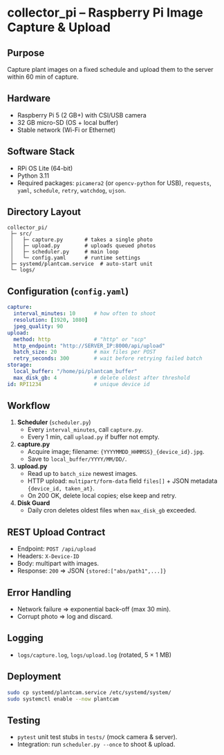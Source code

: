 # collector_pi – Raspberry Pi Image Capture & Upload

## Purpose
Capture plant images on a fixed schedule and upload them to the server within 60 min of capture.

## Hardware
- Raspberry Pi 5 (2 GB+) with CSI/USB camera
- 32 GB micro-SD (OS + local buffer)
- Stable network (Wi-Fi or Ethernet)

## Software Stack
- RPi OS Lite (64-bit)
- Python 3.11
- Required packages: `picamera2` (or `opencv-python` for USB), `requests`, `yaml`, `schedule`, `retry`, `watchdog`, `ujson`.

## Directory Layout
```
collector_pi/
 ├─ src/
 │   ├─ capture.py       # takes a single photo
 │   ├─ upload.py        # uploads queued photos
 │   ├─ scheduler.py     # main loop
 │   └─ config.yaml      # runtime settings
 ├─ systemd/plantcam.service  # auto-start unit
 └─ logs/
```

## Configuration (`config.yaml`)
```yaml
capture:
  interval_minutes: 10      # how often to shoot
  resolution: [1920, 1080]
  jpeg_quality: 90
upload:
  method: http              # "http" or "scp"
  http_endpoint: "http://SERVER_IP:8000/api/upload"
  batch_size: 20            # max files per POST
  retry_seconds: 300        # wait before retrying failed batch
storage:
  local_buffer: "/home/pi/plantcam_buffer"
  max_disk_gb: 4            # delete oldest after threshold
id: RPI1234                 # unique device id
```

## Workflow
1. **Scheduler** (`scheduler.py`)
   - Every `interval_minutes`, call `capture.py`.
   - Every 1 min, call `upload.py` if buffer not empty.
2. **capture.py**
   - Acquire image; filename: `{YYYYMMDD_HHMMSS}_{device_id}.jpg`.
   - Save to `local_buffer/YYYY/MM/DD/`.
3. **upload.py**
   - Read up to `batch_size` newest images.
   - HTTP upload: `multipart/form-data` field `files[]` + JSON metadata `{device_id, taken_at}`.
   - On 200 OK, delete local copies; else keep and retry.
4. **Disk Guard**
   - Daily cron deletes oldest files when `max_disk_gb` exceeded.

## REST Upload Contract
- Endpoint: `POST /api/upload`
- Headers: `X-Device-ID`
- Body: multipart with images.
- Response: `200` ⇒ JSON `{stored:["abs/path1",...]}`

## Error Handling
- Network failure ⇒ exponential back-off (max 30 min).
- Corrupt photo ⇒ log and discard.

## Logging
- `logs/capture.log`, `logs/upload.log` (rotated, 5 × 1 MB)

## Deployment
```bash
sudo cp systemd/plantcam.service /etc/systemd/system/
sudo systemctl enable --now plantcam
```

## Testing
- `pytest` unit test stubs in `tests/` (mock camera & server).
- Integration: run `scheduler.py --once` to shoot & upload.
